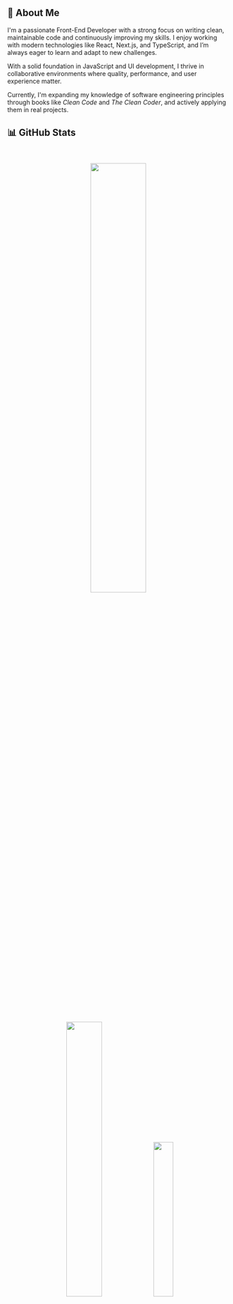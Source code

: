 ## 🌝 About Me
I'm a passionate Front-End Developer with a strong focus on writing clean, maintainable code and continuously improving my skills. I enjoy working with modern technologies like React, Next.js, and TypeScript, and I’m always eager to learn and adapt to new challenges.

With a solid foundation in JavaScript and UI development, I thrive in collaborative environments where quality, performance, and user experience matter.

Currently, I'm expanding my knowledge of software engineering principles through books like *Clean Code* and *The Clean Coder*, and actively applying them in real projects.

## 📊 GitHub Stats
<br >

<p align="center">
  <a href="https://github.com/neginAhmadiTech">
    <img width="50%" src="https://github-readme-streak-stats.herokuapp.com/?user=neginAhmadiTech&layout=compact&theme=calm&hide_border=true&border_radius=15" />
  </a>
  <br >
  <img width="40%" src="https://github-readme-stats.vercel.app/api?username=neginAhmadiTech&show_icons=true&theme=calm&include_all_commits=true&hide_border=true&border_radius=15" />
  <img width="30%"  src="https://github-readme-stats.vercel.app/api/top-langs/?username=neginAhmadiTech&layout=compact&theme=calm&hide_border=true&border_radius=15" />

</p>







